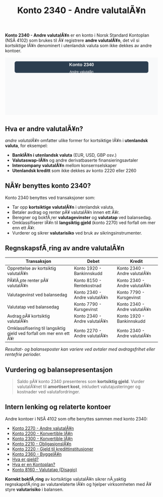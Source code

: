 ﻿---
title: "Konto 2340 - Andre valutalÃ¥n"
meta_title: "2340-andre-valutalan"
meta_description: '**Konto 2340 - Andre valutalÃ¥n** er en konto i Norsk Standard Kontoplan (NSÂ 4102) som brukes til Ã¥ registrere **andre valutalÃ¥n**, det vil si *kortsiktige* ...'
slug: 2340-andre-valutalan
type: blog
layout: pages/single
---

**Konto 2340 - Andre valutalÃ¥n** er en konto i Norsk Standard Kontoplan (NSÂ 4102) som brukes til Ã¥ registrere **andre valutalÃ¥n**, det vil si *kortsiktige* lÃ¥n denominert i utenlandsk valuta som ikke dekkes av andre kontoer.

![Illustrasjon av konto 2340 Andre valutalÃ¥n](2340-andre-valutalan-image.svg)

## Hva er andre valutalÃ¥n?

*andre valutalÃ¥n* omfatter ulike former for kortsiktige lÃ¥n i **utenlandsk valuta**, for eksempel:

* **BanklÃ¥n i utenlandsk valuta** (EUR, USD, GBP osv.)
* **Valutaswap-lÃ¥n** og andre derivatbaserte finansieringsavtaler
* **Intercompany valutalÃ¥n** mellom konsernselskaper
* **Utenlandsk kreditt** som ikke dekkes av konto 2220 eller 2260

## NÃ¥r benyttes konto 2340?

Konto 2340 benyttes ved transaksjoner som:

* Tar opp **kortsiktige valutalÃ¥n** i utenlandsk valuta.
* Betaler avdrag og renter pÃ¥ valutalÃ¥n innen ett Ã¥r.
* Beregner og bokfÃ¸rer **valutagevinster** og **valutatap** ved balansedag.
* Omklassifiserer lÃ¥n til **langsiktig gjeld** (konto 2270) ved forfall om mer enn ett Ã¥r.
* Vurderer og sikrer **valutarisiko** ved bruk av sikringsinstrumenter.

## RegnskapsfÃ¸ring av andre valutalÃ¥n

| Transaksjon                                                     | Debet                         | Kredit                            |
|-----------------------------------------------------------------|-------------------------------|-----------------------------------|
| Opprettelse av kortsiktig valutalÃ¥n                             | Konto 1920 - Bankinnskudd     | Konto 2340 - Andre valutalÃ¥n      |
| PÃ¥lÃ¸pte renter pÃ¥ valutalÃ¥n                                     | Konto 8150 - Rentekostnad     | Konto 2340 - Andre valutalÃ¥n      |
| Valutagevinst ved balansedag                                    | Konto 2340 - Andre valutalÃ¥n  | Konto 7790 - Kursgevinst          |
| Valutatap ved balansedag                                        | Konto 7790 - Kursgevinst      | Konto 2340 - Andre valutalÃ¥n      |
| Avdrag pÃ¥ kortsiktig valutalÃ¥n                                  | Konto 2340 - Andre valutalÃ¥n  | Konto 1920 - Bankinnskudd         |
| Omklassifisering til langsiktig gjeld ved forfall om mer enn ett Ã¥r | Konto 2270 - Andre valutalÃ¥n | Konto 2340 - Andre valutalÃ¥n      |

_*Resultat- og balanseposter kan variere ved avtaler med avdragsfrihet eller rentefrie perioder.*_

## Vurdering og balansepresentasjon

> Saldo pÃ¥ konto 2340 presenteres som **kortsiktig gjeld**. Vurder valutalÃ¥net til **amortisert kost**, inkludert valutajusteringer og kostnader ved valutafordringer.

## Intern lenking og relaterte kontoer

Andre kontoer i NSÂ 4102 som ofte benyttes sammen med konto 2340:

* [Konto 2270 - Andre valutalÃ¥n](/blogs/kontoplan/2270-andre-valutalan "Konto 2270 - Andre valutalÃ¥n i Norsk Standard Kontoplan")
* [Konto 2200 - Konvertible lÃ¥n](/blogs/kontoplan/2200-konvertible-lan "Konto 2200 - Konvertible lÃ¥n i Norsk Standard Kontoplan")
* [Konto 2300 - Konvertible lÃ¥n](/blogs/kontoplan/2300-konvertible-lan "Konto 2300 - Konvertible lÃ¥n i Norsk Standard Kontoplan")
* [Konto 2210 - ObligasjonslÃ¥n](/blogs/kontoplan/2210-obligasjonslan "Konto 2210 - ObligasjonslÃ¥n i Norsk Standard Kontoplan")
* [Konto 2220 - Gjeld til kredittinstitusjoner](/blogs/kontoplan/2220-gjeld-til-kredittinstitusjoner "Konto 2220 - Gjeld til kredittinstitusjoner i Norsk Standard Kontoplan")
* [Konto 2360 - ByggelÃ¥n](/blogs/kontoplan/2360-byggelan "Konto 2360 - ByggelÃ¥n i Norsk Standard Kontoplan")
* [Hva er gjeld?](/blogs/regnskap/hva-er-gjeld "Hva er Gjeld i Regnskap? Komplett Guide til Forpliktelser og Gjeldstyper")
* [Hva er en Kontoplan?](/blogs/regnskap/hva-er-kontoplan "Hva er en Kontoplan? Komplett Guide til Kontoplaner i Norsk Regnskap")
* [Konto 8160 - Valutatap (Disagio)](/blogs/kontoplan/8160-valutatap-disagio "Konto 8160 - Valutatap (Disagio)")

**Korrekt bokfÃ¸ring** av kortsiktige valutalÃ¥n sikrer nÃ¸yaktig regnskapsfÃ¸ring av valutarelaterte lÃ¥n og hjelper virksomheten med Ã¥ styre **valutarisiko** i balansen.

